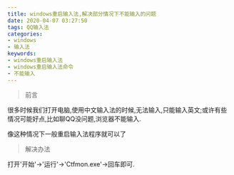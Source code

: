 ```yaml
---
title: windows重启输入法,解决部分情况下不能输入的问题
date: 2020-04-07 03:27:50
tags: QQ输入法
categories: 
- windows
- 输入法
keywords:
- windows重启输入法
- windows重启输入法命令
- 不能输入
---
```


> 前言

很多时候我们打开电脑,使用中文输入法的时候,无法输入,只能输入英文;或许有些情况可能好点,比如聊QQ没问题,浏览器不能输入.

像这种情况下一般重启输入法程序就可以了

> 解决办法

打开'开始'->'运行'->'Ctfmon.exe'->回车即可.

